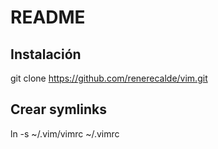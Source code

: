 # README

## Instalación

git clone https://github.com/renerecalde/vim.git

##  Crear symlinks

ln -s ~/.vim/vimrc ~/.vimrc 


